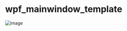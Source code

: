 # wpf_mainwindow_template
![image](https://github.com/newtype0096/wpf_mainwindow_template/assets/25603999/21d3ac40-53a7-4a4f-8269-7c645c733298)
